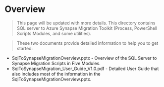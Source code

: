 # Overview 

>This page will be updated with more details. 
> This directory contains SQL server to Azure Synapse Migration Toolkit (Process, PowerShell Scripts Modules, and some utilities).  

> These two documents provide detailed information to help you to get started: 
>  
- SqlToSynapseMigrationOverview.pptx - Overview of the SQL Server to Synapse Migration Scripts in Five Modules.
- SqlToSynapseMigration_User_Guide_V1.0.pdf - Detailed User Guide that also includes most of the information in the SqlToSynapseMigrationOverview.pptx.

